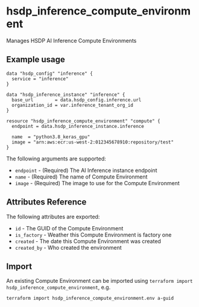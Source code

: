 # hsdp_inference_compute_environment

Manages HSDP AI Inference Compute Environments

## Example usage

```hcl
data "hsdp_config" "inference" {
  service = "inference"
}

data "hsdp_inference_instance" "inference" {
  base_url        = data.hsdp_config.inference.url
  organization_id = var.inference_tenant_org_id
}

resource "hsdp_inference_compute_environment" "compute" {
  endpoint = data.hsdp_inference_instance.inference
  
  name  = "python3.8_keras_gpu"
  image = "arn:aws:ecr:us-west-2:012345678910:repository/test"
}
```

The following arguments are supported:

* `endpoint` - (Required) The AI Inference instance endpoint
* `name` - (Required) The name of Compute Environment
* `image` - (Required) The image to use for the Compute Environment

## Attributes Reference

The following attributes are exported:

* `id` - The GUID of the Compute Environment
* `is_factory` - Weather this Compute Environment is factory one
* `created` - The date this Compute Environment was created
* `created_by` - Who created the environment

## Import

An existing Compute Environment can be imported using `terraform import hsdp_inference_compute_environment`, e.g.

```bash
terraform import hsdp_inference_compute_environment.env a-guid
